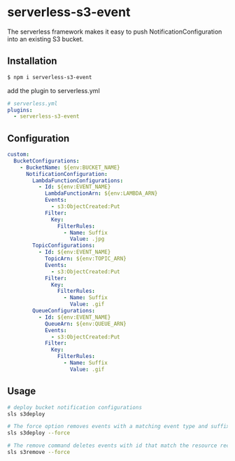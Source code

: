 # serverless-s3-event
The serverless framework makes it easy to push NotificationConfiguration into an existing S3 bucket.


## Installation
```bash
$ npm i serverless-s3-event
```

add the plugin to serverless.yml
```yaml
# serverless.yml
plugins:
  - serverless-s3-event
```

## Configuration

```yaml
custom:
  BucketConfigurations:
    - BucketName: ${env:BUCKET_NAME}
      NotificationConfiguration:
        LambdaFunctionConfigurations:
          - Id: ${env:EVENT_NAME}
            LambdaFunctionArn: ${env:LAMBDA_ARN}
            Events:
              - s3:ObjectCreated:Put
            Filter:
              Key:
                FilterRules:
                  - Name: Suffix
                    Value: .jpg
        TopicConfigurations:
          - Id: ${env:EVENT_NAME}
            TopicArn: ${env:TOPIC_ARN}
            Events:
              - s3:ObjectCreated:Put
            Filter:
              Key:
                FilterRules:
                  - Name: Suffix
                    Value: .gif
        QueueConfigurations:
          - Id: ${env:EVENT_NAME}
            QueueArn: ${env:QUEUE_ARN}
            Events:
              - s3:ObjectCreated:Put
            Filter:
              Key:
                FilterRules:
                  - Name: Suffix
                    Value: .gif
```

## Usage

```bash
# deploy bucket notification configurations
sls s3deploy 
```
```bash
# The force option removes events with a matching event type and suffix. (preffix not supported)
sls s3deploy --force
```
```bash
# The remove command deletes events with id that match the resource recorded in the custom in serverless.yaml
sls s3remove --force
```
